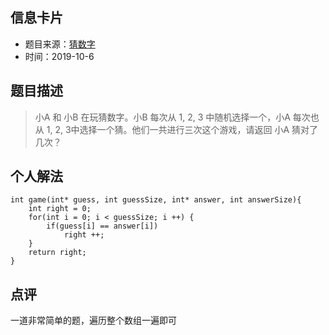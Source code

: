 ## 信息卡片
* 题目来源：[猜数字](https://leetcode-cn.com/problems/guess-numbers/)
* 时间：2019-10-6

## 题目描述
> 小A 和 小B 在玩猜数字。小B 每次从 1, 2, 3 中随机选择一个，小A 每次也从 1, 2, 3中选择一个猜。他们一共进行三次这个游戏，请返回 小A 猜对了几次？

## 个人解法
```
int game(int* guess, int guessSize, int* answer, int answerSize){
    int right = 0;
    for(int i = 0; i < guessSize; i ++) {
        if(guess[i] == answer[i])
            right ++;
    }
    return right;
}
```

## 点评
一道非常简单的题，遍历整个数组一遍即可
